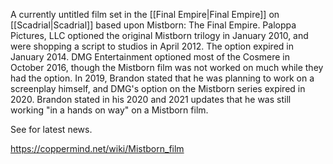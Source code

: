 A currently untitled film set in the [[Final Empire\|Final Empire]] on [[Scadrial\|Scadrial]] based upon Mistborn: The Final Empire. Paloppa Pictures, LLC optioned the original Mistborn trilogy in January 2010, and were shopping a script to studios in April 2012. The option expired in January 2014. DMG Entertainment optioned most of the Cosmere in October 2016, though the Mistborn film was not worked on much while they had the option. In 2019, Brandon stated that he was planning to work on a screenplay himself, and DMG's option on the Mistborn series expired in 2020. Brandon stated in his 2020 and 2021 updates that he was still working "in a hands on way" on a Mistborn film.

See  for latest news.


https://coppermind.net/wiki/Mistborn_film